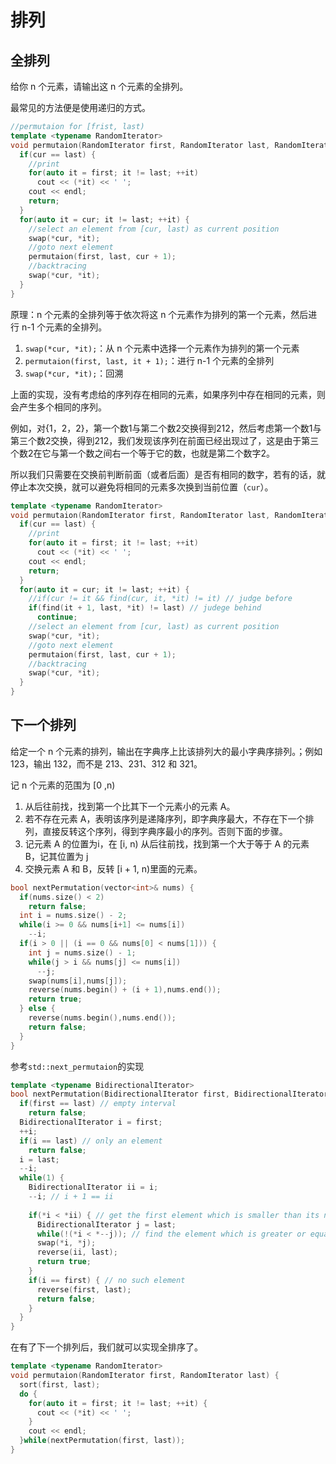 # 排列

## 全排列

给你 n 个元素，请输出这 n 个元素的全排列。

最常见的方法便是使用递归的方式。

```cpp
//permutaion for [frist, last)
template <typename RandomIterator>
void permutaion(RandomIterator first, RandomIterator last, RandomIterator cur) {
  if(cur == last) {
    //print
    for(auto it = first; it != last; ++it)
      cout << (*it) << ' ';
    cout << endl;
    return;
  }
  for(auto it = cur; it != last; ++it) {
    //select an element from [cur, last) as current position
    swap(*cur, *it);
    //goto next element
    permutaion(first, last, cur + 1);
    //backtracing
    swap(*cur, *it);
  }
}
```

原理：n 个元素的全排列等于依次将这 n 个元素作为排列的第一个元素，然后进行 n-1 个元素的全排列。

1. `swap(*cur, *it);`：从 n 个元素中选择一个元素作为排列的第一个元素
2. `permutaion(first, last, it + 1);`：进行 n-1 个元素的全排列
3. `swap(*cur, *it);`：回溯

上面的实现，没有考虑给的序列存在相同的元素，如果序列中存在相同的元素，则会产生多个相同的序列。

例如，对{1，2，2}，第一个数1与第二个数2交换得到212，然后考虑第一个数1与第三个数2交换，得到212，我们发现该序列在前面已经出现过了，这是由于第三个数2在它与第一个数之间右一个等于它的数，也就是第二个数字2。

所以我们只需要在交换前判断前面（或者后面）是否有相同的数字，若有的话，就停止本次交换，就可以避免将相同的元素多次换到当前位置（`cur`）。

```cpp
template <typename RandomIterator>
void permutaion(RandomIterator first, RandomIterator last, RandomIterator cur) {
  if(cur == last) {
    //print
    for(auto it = first; it != last; ++it)
      cout << (*it) << ' ';
    cout << endl;
    return;
  }
  for(auto it = cur; it != last; ++it) {
    //if(cur != it && find(cur, it, *it) != it) // judge before
    if(find(it + 1, last, *it) != last) // judege behind
      continue;
    //select an element from [cur, last) as current position
    swap(*cur, *it);
    //goto next element
    permutaion(first, last, cur + 1);
    //backtracing
    swap(*cur, *it);
  }
}
```

## 下一个排列

给定一个 n 个元素的排列，输出在字典序上比该排列大的最小字典序排列。；例如 123，输出 132，而不是 213、231、312 和 321。

记 n 个元素的范围为 [0 ,n)

1. 从后往前找，找到第一个比其下一个元素小的元素 A。
2. 若不存在元素 A，表明该序列是递降序列，即字典序最大，不存在下一个排列，直接反转这个序列，得到字典序最小的序列。否则下面的步骤。
3. 记元素 A 的位置为i，在 [i, n) 从后往前找，找到第一个大于等于 A 的元素 B，记其位置为 j
4. 交换元素 A 和 B，反转 [i + 1, n)里面的元素。

```cpp
bool nextPermutation(vector<int>& nums) {
  if(nums.size() < 2)
    return false;
  int i = nums.size() - 2;
  while(i >= 0 && nums[i+1] <= nums[i])
    --i;
  if(i > 0 || (i == 0 && nums[0] < nums[1])) {
    int j = nums.size() - 1;
    while(j > i && nums[j] <= nums[i])
      --j;
    swap(nums[i],nums[j]);
    reverse(nums.begin() + (i + 1),nums.end());
    return true;
  } else {
    reverse(nums.begin(),nums.end());
    return false;
  }
}
```

参考`std::next_permutaion`的实现

```cpp
template <typename BidirectionalIterator>
bool nextPermutation(BidirectionalIterator first, BidirectionalIterator last) {
  if(first == last) // empty interval
    return false;
  BidirectionalIterator i = first;
  ++i;
  if(i == last) // only an element
    return false;
  i = last;
  --i;
  while(1) {
    BidirectionalIterator ii = i;
    --i; // i + 1 == ii
    
    if(*i < *ii) { // get the first element which is smaller than its next element
      BidirectionalIterator j = last;
      while(!(*i < *--j)); // find the element which is greater or equal to *i
      swap(*i, *j);
      reverse(ii, last);
      return true;
    }
    if(i == first) { // no such element
      reverse(first, last);
      return false;
    }
  }
}
```

在有了下一个排列后，我们就可以实现全排序了。

```cpp
template <typename RandomIterator>
void permutaion(RandomIterator first, RandomIterator last) {
  sort(first, last);
  do {
    for(auto it = first; it != last; ++it) {
      cout << (*it) << ' ';
    }
    cout << endl;
  }while(nextPermutation(first, last));
}
```